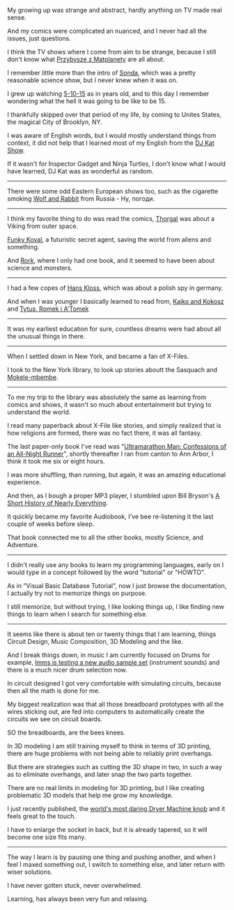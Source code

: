My growing up was strange and abstract,
hardly anything on TV made real sense.

And my comics were complicated an nuanced,
and I never had all the issues, just questions.

I think the TV shows where I come from aim to be strange,
because I still don't know what [Przybysze z Matplanety][1] are all about.

I remember little more than the intro of [Sonda][2],
which was a pretty reasonable science show, but I never knew when it was on.

I grew up watching [5-10-15][3] as in years old,
and to this day I remember wondering what the hell it was going to be like to be 15.

I thankfully skipped over that period of my life,
by coming to Unites States, the magical City of Brooklyn, NY.

I was aware of English words, but I would mostly understand things from context,
it did not help that I learned most of my English from the [DJ Kat Show][4].

If it wasn't for Inspector Gadget and Ninja Turtles,
I don't know what I would have learned, DJ Kat was as wonderful as random.

---

There were some odd Eastern European shows too,
such as the cigarette smoking [Wolf and Rabbit][5] from Russia - Ну, погоди.

---

I think my favorite thing to do was read the comics,
[Thorgal][6] was about a Viking from outer space.

[Funky Koval][7], a futuristic secret agent,
saving the world from aliens and something.

And [Rork][8], where I only had one book,
and it seemed to have been about science and monsters.

---

I had a few copes of [Hans Kloss][9],
which was about a polish spy in germany.

And when I was younger I basically learned to read from,
[Kajko and Kokosz][10] and [Tytus, Romek i A'Tomek][11]

---

It was my earliest education for sure,
countless dreams were had about all the unusual things in there.

---

When I settled down in New York,
and became a fan of X-Files.

I took to the New York library,
to look up stories aboutt the Sasquach and [Mokele-mbembe][12].

---

To me my trip to the library was absolutely the same as learning from comics and shows,
it wasn't so much about entertainment but trying to understand the world.

I read many paperback about X-File like stories,
and simply realized that is how religions are formed, there was no fact there, it was all fantasy.

The last paper-only book I've read was "[Ultramarathon Man: Confessions of an All-Night Runner][13]",
shortly thereafter I ran from canton to Ann Arbor, I think it took me six or eight hours.

I was more shuffling, than running,
but again, it was an amazing educational experience.

And then, as I bough a proper MP3 player,
I stumbled upon Bill Bryson's [A Short History of Nearly Everything][14].

It quickly became my favorite Audiobook,
I've bee re-listening it the last couple of weeks before sleep.

That book connected me to all the other books,
mostly Science, and Adventure.

---

I didn't really use any books to learn my programming languages,
early on I would type in a concept followed by the word "tutorial" or "HOWTO".

As in "Visual Basic Database Tutorial", now I just browse the documentation,
I actually try not to memorize things on purpose.

I still memorize, but without trying,
I like looking things up, I like finding new things to learn when I search for something else.

---

It seems like there is about ten or twenty things that I am learning,
things Circuit Design, Music Composition, 3D Modeling and the like.

And I break things down, in music I am currently focused on Drums for example,
[lmms is testing a new audio sample set][15] (instrument sounds) and there is a much nicer drum selection now.

In circuit designed I got very comfortable with simulating circuits,
because then all the math is done for me.

My biggest realization was that all those breadboard prototypes with all the wires sticking out,
are fed into computers to automatically create the circuits we see on circuit boards.

SO the breadboards,
are the bees knees.

In 3D modeling I am still training myself to think in terms of 3D printing,
there are huge problems with not being able to reliably print overhangs.

But there are strategies such as cutting the 3D shape in two,
in such a way as to eliminate overhangs, and later snap the two parts together.

There are no real limits in modeling for 3D printing,
but I like creating problematic 3D models that help me grow my knowledge.

I just recently published,
the [world's most daring Dryer Machine knob][16] and it feels great to the touch.

I have to enlarge the socket in back,
but it is already tapered, so it will become one size fits many.

---

The way I learn is by pausing one thing and pushing another,
and when I feel I maxed something out, I switch to something else, and later return with wiser solutions.

I have never gotten stuck,
never overwhelmed.

Learning,
has always been very fun and relaxing.

[1]: https://www.youtube.com/watch?v=GSLDLFKwXQI
[2]: https://www.youtube.com/watch?v=pHT8u52bSVE
[3]: https://www.youtube.com/watch?v=MXwrMXD0iqw
[4]: https://www.youtube.com/watch?v=uNdaK4doGTg
[5]: https://www.youtube.com/watch?v=gkFUbx2ASEg
[6]: https://www.youtube.com/watch?v=CN-X1gV-mfg
[7]: https://www.youtube.com/watch?v=1a57gVP6yOI
[8]: https://www.youtube.com/watch?v=bVH_6C1iRao
[9]: https://www.youtube.com/watch?v=9hxop5XUB5Q
[10]: https://www.youtube.com/watch?v=h7aa7hXNags
[11]: https://www.youtube.com/watch?v=734QHltH7Ng
[12]: https://www.youtube.com/watch?v=TI_9mN8JzpI
[13]: https://www.audible.com/pd/Ultramarathon-Man-Audiobook/B002VA3GIU
[14]: https://www.audible.com/pd/A-Short-History-of-Nearly-Everything-Audiobook/B002V0KFPW
[15]: https://github.com/LMMS/assets/tree/master/Samples/Sample%20library
[16]: https://www.tinkercad.com/things/ii91xJB4M6x
